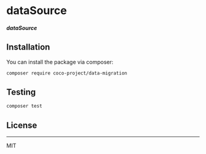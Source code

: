 
# dataSource

##### dataSource

## Installation

You can install the package via composer:

```bash
composer require coco-project/data-migration
```

## Testing

``` bash
composer test
```

## License

---

MIT
